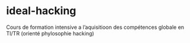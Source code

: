 # ideal-hacking
Cours de formation intensive a l’aquisitioon des compétences globale en TI/TR (orienté phylosophie hacking)
